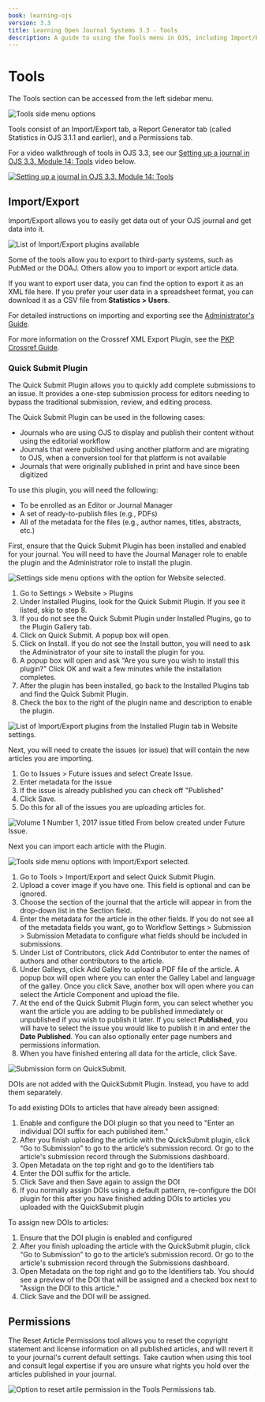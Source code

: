 ```yaml
---
book: learning-ojs
version: 3.3
title: Learning Open Journal Systems 3.3 - Tools
description: A guide to using the Tools menu in OJS, including Import/Export functions and QuickSubmit.
---
```


# Tools

The Tools section can be accessed from the left sidebar menu.

![Tools side menu options](./assets/learning-ojs3.2-jm-users-tools.png)

Tools consist of an Import/Export tab, a Report Generator tab (called Statistics in OJS 3.1.1 and earlier), and a Permissions tab.

For a video walkthrough of tools in OJS 3.3, see our [Setting up a journal in OJS 3.3. Module 14: Tools](https://www.youtube.com/watch?v=v3zjjVFYAyc&list=PLg358gdRUrDVTXpuGXiMgETgnIouWoWaY) video below.

[![Setting up a journal in OJS 3.3. Module 14: Tools](https://img.youtube.com/vi/v3zjjVFYAyc/0.jpg)](https://www.youtube.com/watch?v=v3zjjVFYAyc&list=PLg358gdRUrDVTXpuGXiMgETgnIouWoWaY)

## Import/Export

Import/Export allows you to easily get data out of your OJS journal and get data into it.

![List of Import/Export plugins available](./assets/learning-ojs3.2-jm-users-tools-import.png)

Some of the tools allow you to export to third-party systems, such as PubMed or the DOAJ. Others allow you to import or export article data.

If you want to export user data, you can find the option to export it as an XML file here. If you prefer your user data in a spreadsheet format, you can download it as a CSV file from **Statistics > Users**.

For detailed instructions on importing and exporting see the [Administrator's Guide](https://docs.pkp.sfu.ca/admin-guide/en/data-import-and-export).

For more information on the Crossref XML Export Plugin, see the [PKP Crossref Guide](https://docs.pkp.sfu.ca/crossref-ojs-manual/en/).

### Quick Submit Plugin

The Quick Submit Plugin allows you to quickly add complete submissions to an issue. It provides a one-step submission process for editors needing to bypass the traditional submission, review, and editing process.

The Quick Submit Plugin can be used in the following cases:

* Journals who are using OJS to display and publish their content without using the editorial workflow
* Journals that were published using another platform and are migrating to OJS, when a conversion tool for that platform is not available
* Journals that were originally published in print and have since been digitized

To use this plugin, you will need the following:

* To be enrolled as an Editor or Journal Manager
* A set of ready-to-publish files (e.g., PDFs)
* All of the metadata for the files (e.g., author names, titles, abstracts, etc.)

First, ensure that the Quick Submit Plugin has been installed and enabled for your journal.  You will need to have the Journal Manager role to enable the plugin and the Administrator role to install the plugin.

![Settings side menu options with the option for Website selected.](./assets/find-plugins.png)

1. Go to Settings > Website > Plugins
2. Under Installed Plugins, look for the Quick Submit Plugin.  If you see it listed, skip to step 8.
3. If you do not see the Quick Submit Plugin under Installed Plugins, go to the Plugin Gallery tab.
4. Click on Quick Submit. A popup box will open.
5. Click on Install.  If you do not see the Install button, you will need to ask the Administrator of your site to install the plugin for you.
6. A popup box will open and ask “Are you sure you wish to install this plugin?”  Click OK and wait a few minutes while the installation completes.
7. After the plugin has been installed, go back to the Installed Plugins tab and find the Quick Submit Plugin.
8. Check the box to the right of the plugin name and description to enable the plugin.

![List of Import/Export plugins from the Installed Plugin tab in Website settings.](./assets/enabled-import-plugins.png)

Next, you will need to create the issues (or issue) that will contain the new articles you are importing.

1. Go to Issues > Future issues and select Create Issue.
2. Enter metadata for the issue
3. If the issue is already published you can check off "Published"
4. Click Save.
5. Do this for all of the issues you are uploading articles for.

![Volume 1 Number 1, 2017 issue titled From below created under Future Issue.](./assets/create-issue.png)

Next you can import each article with the Plugin.

![Tools side menu options with Import/Export selected.](./assets/import-plugins.png)

1. Go to Tools > Import/Export and select Quick Submit Plugin.
2. Upload a cover image if you have one.  This field is optional and can be ignored.
3. Choose the section of the journal that the article will appear in from the drop-down list in the Section field.
4. Enter the metadata for the article in the other fields. If you do not see all of the metadata fields you want, go to Workflow Settings > Submission > Submission Metadata to configure what fields should be included in submissions.
5. Under List of Contributors, click Add Contributor to enter the names of authors and other contributors to the article.
6. Under Galleys, click Add Galley to upload a PDF file of the article.  A popup box will open where you can enter the Galley Label and language of the galley.  Once you click Save, another box will open where you can select the Article Component and upload the file.
7. At the end of the Quick Submit Plugin form, you can select whether you want the article you are adding to be published immediately or unpublished if you wish to publish it later. If you select **Published**, you will have to select the issue you would like to publish it in and enter the **Date Published**. You can also optionally enter page numbers and permissions information.
8. When you have finished entering all data for the article, click Save.

![Submission form on QuickSubmit.](./assets/quick-submit-plugin-2.png)

DOIs are not added with the QuickSubmit Plugin. Instead, you have to add them separately.

To add existing DOIs to articles that have already been assigned:

1. Enable and configure the DOI plugin so that you need to "Enter an individual DOI suffix for each published item."
2. After you finish uploading the article with the QuickSubmit plugin, click “Go to Submission” to go to the article’s submission record. Or go to the article's submission record through the Submissions dashboard.
3. Open Metadata on the top right and go to the Identifiers tab
4. Enter the DOI suffix for the article.
5. Click Save and then Save again to assign the DOI
6. If you normally assign DOIs using a default pattern, re-configure the DOI plugin for this after you have finished adding DOIs to articles you uploaded with the QuickSubmit plugin

To assign new DOIs to articles:

1. Ensure that the DOI plugin is enabled and configured
2. After you finish uploading the article with the QuickSubmit plugin, click “Go to Submission” to go to the article’s submission record. Or go to the article's submission record through the Submissions dashboard.
3. Open Metadata on the top right and go to the Identifiers tab. You should see a preview of the DOI that will be assigned and a checked box next to "Assign the DOI to this article."
4. Click Save and the DOI will be assigned.

## Permissions

The Reset Article Permissions tool allows you to reset the copyright statement and license information on all published articles, and will revert it to your journal's current default settings. Take caution when using this tool and consult legal expertise if you are unsure what rights you hold over the articles published in your journal.

![Option to reset artile permission in the Tools Permissions tab.](./assets/learning-ojs3.2-jm-users-tools-permissions.png)
